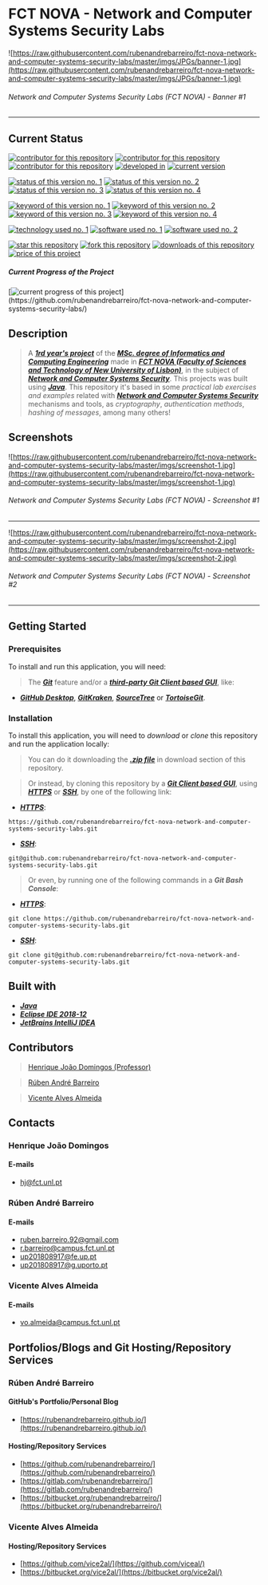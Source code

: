 # FCT NOVA - Network and Computer Systems Security Labs

![https://raw.githubusercontent.com/rubenandrebarreiro/fct-nova-network-and-computer-systems-security-labs/master/imgs/JPGs/banner-1.jpg](https://raw.githubusercontent.com/rubenandrebarreiro/fct-nova-network-and-computer-systems-security-labs/master/imgs/JPGs/banner-1.jpg)
######  Network and Computer Systems Security Labs (FCT NOVA) - Banner #1

***

## Current Status
[![contributor for this repository](https://img.shields.io/badge/contributor-henrique&nbsp;joao&nbsp;domingos-blue.svg)](http://asc.di.fct.unl.pt/~hj/) [![contributor for this repository](https://img.shields.io/badge/contributor-rubenandrebarreiro-blue.svg)](https://github.com/rubenandrebarreiro/) [![contributor for this repository](https://img.shields.io/badge/contributor-vice2al-blue.svg)](https://github.com/vice2al/) [![developed in](https://img.shields.io/badge/developed&nbsp;in-fct&nbsp;nova-blue.svg)](https://www.fct.unl.pt/)
[![current version](https://img.shields.io/badge/version-1.0-magenta.svg)](https://github.com/rubenandrebarreiro/fct-nova-network-and-computer-systems-security-labs/)

[![status of this version no. 1](https://img.shields.io/badge/status-not&nbsp;completed-orange.svg)](https://github.com/rubenandrebarreiro/fct-nova-network-and-computer-systems-security-labs/)
[![status of this version no. 2](https://img.shields.io/badge/status-not&nbsp;final-orange.svg)](https://github.com/rubenandrebarreiro/fct-nova-network-and-computer-systems-security-labs/)
[![status of this version no. 3](https://img.shields.io/badge/status-not&nbsp;stable-orange.svg)](https://github.com/rubenandrebarreiro/fct-nova-network-and-computer-systems-security-labs/)
[![status of this version no. 4](https://img.shields.io/badge/status-documented-orange.svg)](https://github.com/rubenandrebarreiro/fct-nova-network-and-computer-systems-security-labs/)

[![keyword of this version no. 1](https://img.shields.io/badge/keyword-networks-brown.svg)](https://github.com/rubenandrebarreiro/fct-nova-network-and-computer-systems-security-labs/)
[![keyword of this version no. 2](https://img.shields.io/badge/keyword-systems-brown.svg)](https://github.com/rubenandrebarreiro/fct-nova-network-and-computer-systems-security-labs/)
[![keyword of this version no. 3](https://img.shields.io/badge/keyword-security-brown.svg)](https://github.com/rubenandrebarreiro/fct-nova-network-and-computer-systems-security-labs/)
[![keyword of this version no. 4](https://img.shields.io/badge/keyword-cryptography-brown.svg)](https://github.com/rubenandrebarreiro/fct-nova-network-and-computer-systems-security-labs/)


[![technology used no. 1](https://img.shields.io/badge/built&nbsp;with-java-red.svg)](https://www.java.com/) 
[![software used no. 1](https://img.shields.io/badge/software-eclipse&nbsp;ide-gold.svg)](https://www.eclipse.org/)
[![software used no. 2](https://img.shields.io/badge/software-jetbrains&nbsp;intellij&nbsp;idea-gold.svg)](https://www.jetbrains.com/idea/)

[![star this repository](http://githubbadges.com/star.svg?user=rubenandrebarreiro&repo=fct-nova-network-and-computer-systems-security-labs&style=flat)](https://github.com/rubenandrebarreiro/fct-nova-network-and-computer-systems-security-labs/stargazers)
[![fork this repository](http://githubbadges.com/fork.svg?user=rubenandrebarreiro&repo=fct-nova-network-and-computer-systems-security-labs&style=flat)](https://github.com/rubenandrebarreiro/fct-nova-network-and-computer-systems-security-labs/fork)
[![downloads of this repository](https://img.shields.io/github/downloads/rubenandrebarreiro/fct-nova-network-and-computer-systems-security-labs/total.svg)](https://github.com/rubenandrebarreiro/fct-nova-network-and-computer-systems-security-labs/archive/master.zip)
[![price of this project](https://img.shields.io/badge/price-free-success.svg)](https://github.com/rubenandrebarreiro/fct-nova-network-and-computer-systems-security-labs/archive/master.zip)

##### Current Progress of the Project

[![current progress of this project](http://progressed.io/bar/20?title=&nbsp;completed&nbsp;)](https://github.com/rubenandrebarreiro/fct-nova-network-and-computer-systems-security-labs/) 


## Description

> A [**_1rd year's project_**](http://www.unl.pt/guia/2018/fct/UNLGI_getCurso?curso=935) of the [**_MSc. degree of Informatics and Computing Engineering_**](https://www.fct.unl.pt/en/education/course/integrated-master-computer-science/) made in [**_FCT NOVA (Faculty of Sciences and Technology of New University of Lisbon)_**](https://www.fct.unl.pt/), in the subject of [**_Network and Computer Systems Security_**](http://www.unl.pt/guia/2018/fct/UNLGI_getUC?uc=11619). This projects was built using [**_Java_**](https://www.java.com/). This repository it's based in some _practical lab exercises and examples_ related with [**_Network and Computer Systems Security_**](http://www.unl.pt/guia/2018/fct/UNLGI_getUC?uc=11619) mechanisms and tools, as _cryptography_, _authentication methods_, _hashing of messages_, among many others!

## Screenshots

![https://raw.githubusercontent.com/rubenandrebarreiro/fct-nova-network-and-computer-systems-security-labs/master/imgs/screenshot-1.jpg](https://raw.githubusercontent.com/rubenandrebarreiro/fct-nova-network-and-computer-systems-security-labs/master/imgs/screenshot-1.jpg)
######  Network and Computer Systems Security Labs (FCT NOVA) - Screenshot #1

***

![https://raw.githubusercontent.com/rubenandrebarreiro/fct-nova-network-and-computer-systems-security-labs/master/imgs/screenshot-2.jpg](https://raw.githubusercontent.com/rubenandrebarreiro/fct-nova-network-and-computer-systems-security-labs/master/imgs/screenshot-2.jpg)
######  Network and Computer Systems Security Labs (FCT NOVA) - Screenshot #2

***

## Getting Started

### Prerequisites
To install and run this application, you will need:
> The [**_Git_**](https://git-scm.com/) feature and/or a [**_third-party Git Client based GUI_**](https://git-scm.com/downloads/guis/), like:
* [**_GitHub Desktop_**](https://desktop.github.com/), [**_GitKraken_**](https://www.gitkraken.com/), [**_SourceTree_**](https://www.sourcetreeapp.com/) or [**_TortoiseGit_**](https://tortoisegit.org/).

### Installation
To install this application, you will need to _download_ or _clone_ this repository and run the application locally:

> You can do it downloading the [**_.zip file_**](https://github.com/rubenandrebarreiro/fct-nova-network-and-computer-systems-security-labs/archive/master.zip) in download section of this repository.

> Or instead, by cloning this repository by a [**_Git Client based GUI_**](https://git-scm.com/downloads/guis), using [**_HTTPS_**](https://en.wikipedia.org/wiki/HTTPS) or [**_SSH_**](https://en.wikipedia.org/wiki/SSH_File_Transfer_Protocol), by one of the following link:
* [**_HTTPS_**](https://en.wikipedia.org/wiki/HTTPS):
```
https://github.com/rubenandrebarreiro/fct-nova-network-and-computer-systems-security-labs.git
```
* [**_SSH_**](https://en.wikipedia.org/wiki/SSH_File_Transfer_Protocol):
```
git@github.com:rubenandrebarreiro/fct-nova-network-and-computer-systems-security-labs.git
```

> Or even, by running one of the following commands in a **_Git Bash Console_**:
* [**_HTTPS_**](https://en.wikipedia.org/wiki/HTTPS):
```
git clone https://github.com/rubenandrebarreiro/fct-nova-network-and-computer-systems-security-labs.git
```
* [**_SSH_**](https://en.wikipedia.org/wiki/SSH_File_Transfer_Protocol):
```
git clone git@github.com:rubenandrebarreiro/fct-nova-network-and-computer-systems-security-labs.git
```

## Built with
* [**_Java_**](https://www.java.com/)
* [**_Eclipse IDE 2018-12_**](https://www.eclipse.org/)
* [**_JetBrains IntelliJ IDEA_**](https://www.jetbrains.com/idea/)

## Contributors
> [Henrique João Domingos (Professor)](http://asc.di.fct.unl.pt/~hj/)

> [Rúben André Barreiro](https://github.com/rubenandrebarreiro/)

> [Vicente Alves Almeida](https://github.com/vice2al/)

## Contacts

### Henrique João Domingos
#### E-mails
* [hj@fct.unl.pt](mailto:hj@fct.unl.pt)

### Rúben André Barreiro
#### E-mails
* [ruben.barreiro.92@gmail.com](mailto:ruben.barreiro.92@gmail.com)
* [r.barreiro@campus.fct.unl.pt](mailto:r.barreiro@campus.fct.unl.pt)
* [up201808917@fe.up.pt](mailto:up201808917@fe.up.pt)
* [up201808917@g.uporto.pt](mailto:up201808917@g.uporto.pt)

### Vicente Alves Almeida
#### E-mails
* [vo.almeida@campus.fct.unl.pt](mailto:vo.almeida@campus.fct.unl.pt)

## Portfolios/Blogs and Git Hosting/Repository Services

### Rúben André Barreiro
#### GitHub's Portfolio/Personal Blog
* [https://rubenandrebarreiro.github.io/](https://rubenandrebarreiro.github.io/)

#### Hosting/Repository Services
* [https://github.com/rubenandrebarreiro/](https://github.com/rubenandrebarreiro/)
* [https://gitlab.com/rubenandrebarreiro/](https://gitlab.com/rubenandrebarreiro/)
* [https://bitbucket.org/rubenandrebarreiro/](https://bitbucket.org/rubenandrebarreiro/)

### Vicente Alves Almeida
#### Hosting/Repository Services
* [https://github.com/vice2al/](https://github.com/viceal/)
* [https://bitbucket.org/vice2al/](https://bitbucket.org/vice2al/)

